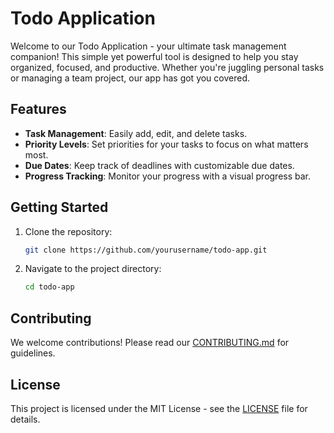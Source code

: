 # Todo Application

Welcome to our Todo Application - your ultimate task management companion! This simple yet powerful tool is designed to help you stay organized, focused, and productive. Whether you're juggling personal tasks or managing a team project, our app has got you covered.

## Features
- **Task Management**: Easily add, edit, and delete tasks.
- **Priority Levels**: Set priorities for your tasks to focus on what matters most.
- **Due Dates**: Keep track of deadlines with customizable due dates.
- **Progress Tracking**: Monitor your progress with a visual progress bar.

## Getting Started
1. Clone the repository:
   ```bash
   git clone https://github.com/yourusername/todo-app.git
   ```
2. Navigate to the project directory:
   ```bash
   cd todo-app
   ```

## Contributing
We welcome contributions! Please read our [CONTRIBUTING.md](CONTRIBUTING.md) for guidelines.

## License
This project is licensed under the MIT License - see the [LICENSE](LICENSE) file for details.
